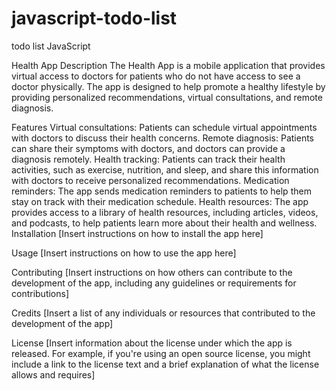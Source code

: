 # javascript-todo-list
todo list JavaScript

Health App
Description
The Health App is a mobile application that provides virtual access to doctors for patients who do not have access to see a doctor physically. The app is designed to help promote a healthy lifestyle by providing personalized recommendations, virtual consultations, and remote diagnosis.

Features
Virtual consultations: Patients can schedule virtual appointments with doctors to discuss their health concerns.
Remote diagnosis: Patients can share their symptoms with doctors, and doctors can provide a diagnosis remotely.
Health tracking: Patients can track their health activities, such as exercise, nutrition, and sleep, and share this information with doctors to receive personalized recommendations.
Medication reminders: The app sends medication reminders to patients to help them stay on track with their medication schedule.
Health resources: The app provides access to a library of health resources, including articles, videos, and podcasts, to help patients learn more about their health and wellness.
Installation
[Insert instructions on how to install the app here]

Usage
[Insert instructions on how to use the app here]

Contributing
[Insert instructions on how others can contribute to the development of the app, including any guidelines or requirements for contributions]

Credits
[Insert a list of any individuals or resources that contributed to the development of the app]

License
[Insert information about the license under which the app is released. For example, if you're using an open source license, you might include a link to the license text and a brief explanation of what the license allows and requires]
